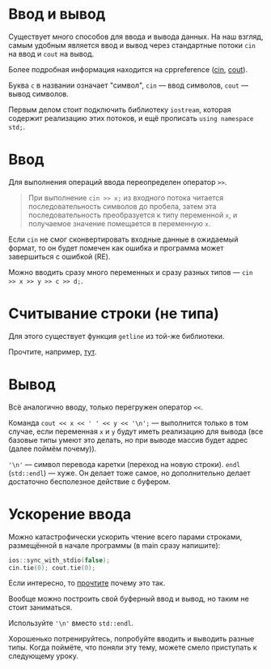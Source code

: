 # Ввод и вывод

Существует много способов для ввода и вывода данных. На наш взгляд, самым удобным является ввод и вывод через стандартные потоки `cin` на ввод и `cout` на вывод.

Более подробная информация находится на cppreference ([cin](https://en.cppreference.com/w/cpp/io/cin), [cout](https://en.cppreference.com/w/cpp/io/cout)).

Буква `c` в названии означает "символ", `cin` &mdash; ввод символов, `cout` &mdash; вывод символов.

Первым делом стоит подключить библиотеку `iostream`, которая содержит реализацию этих потоков, и ещё прописать `using namespace std;`.

Ввод
===

Для выполнения операций ввода переопределен оператор `>>`.

> При выполнение `cin >> x;` из входного потока читается последовательность символов до пробела, затем эта последовательность преобразуется к типу переменной `x`, и получаемое значение помещается в переменную `x`.

Если `cin` не смог сконвертировать входные данные в ожидаемый формат, то он будет помечен как ошибка и программа может завершиться с ошибкой (RE).

Можно вводить сразу много переменных и сразу разных типов &mdash; `cin >> x >> y >> c >> d;`.

Считывание строки (не типа)
===

Для этого существует функция `getline` из той-же библиотеки.

Прочтите, например, [тут](https://en.cppreference.com/w/cpp/string/basic_string/getline).

Вывод
===

Всё аналогично вводу, только перегружен оператор `<<`.

Команда `cout << x << ' ' << y << '\n';` &mdash; выполнится только в том случае, если переменная `x` и `y` будут иметь реализацию для вывода (все базовые типы умеют это делать, но при выводе массив будет адрес (далее поймём почему)).

`'\n'` &mdash; символ перевода каретки (переход на новую строки). `endl` (`std::endl`) &mdash; хуже. Он делает тоже самое, но дополнительно делает достаточно бесполезное действие с буфером. 

Ускорение ввода
===

Можно катастрофически ускорить чтение всего парами строками, размещённой в начале программы (в main сразу напишите): 

```cpp
ios::sync_with_stdio(false);
cin.tie(0); cout.tie(0);
```

Если интересно, то [прочтите](https://codeforces.com/blog/entry/90775) почему это так.

Вообще можно построить свой буферный ввод и вывод, но таким не стоит заниматься.

Используйте `'\n'` вместо `std::endl`.

Хорошенько потренируйтесь, попробуйте вводить и выводить разные типы. Когда поймёте, что поняли эту тему, можете смело приступать к следующему уроку.